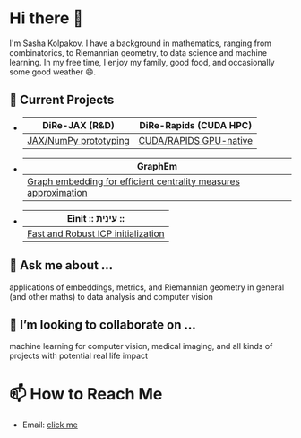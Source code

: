 <!--
**sashakolpakov/sashakolpakov** is a ✨ _special_ ✨ repository because its `README.md` (this file) appears on your GitHub profile.
-->

# Hi there 👋

I'm Sasha Kolpakov. I have a background in mathematics, ranging from combinatorics, to Riemannian geometry, to data science and machine learning. In my free time, I enjoy my family, good food, and occasionally some good weather 😄.

## 🔭 Current Projects

- | **DiRe-JAX (R&D)** | **DiRe-Rapids (CUDA HPC)** |
  |---|---|
  | [JAX/NumPy prototyping](https://github.com/sashakolpakov/dire-jax) | [CUDA/RAPIDS GPU-native](https://github.com/sashakolpakov/dire-rapids) |

- | **GraphEm** |
  |--|
  |[Graph embedding for efficient centrality measures approximation](https://github.com/sashakolpakov/graphem)|

- | **Einit :: עינית ::** |
  |--|
  |[Fast and Robust ICP initialization](https://github.com/sashakolpakov/einit)|

## 💬 Ask me about ...

applications of embeddings, metrics, and Riemannian geometry in general (and other maths) to data analysis and computer vision

## 👯 I’m looking to collaborate on ...

machine learning for computer vision, medical imaging, and all kinds of projects with potential real life impact

# 📫 How to Reach Me

- Email: [click me](mailto:kolpakov.alexander@gmail.com)
